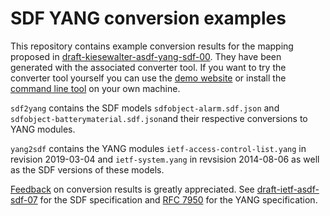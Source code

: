 # SDF YANG conversion examples

This repository contains example conversion results for the mapping proposed in [draft-kiesewalter-asdf-yang-sdf-00](https://www.ietf.org/archive/id/draft-kiesewalter-asdf-yang-sdf-00.html). They have been generated with the associated converter tool. If you want to try the converter tool yourself you can use the [demo website](http://sdf-yang-converter.org/) or install the [command line tool](https://github.com/jkiesewalter/sdf-yang-converter) on your own machine.

`sdf2yang` contains the SDF models `sdfobject-alarm.sdf.json` and `sdfobject-batterymaterial.sdf.json`and their respective conversions to YANG modules.

`yang2sdf` contains the YANG modules `ietf-access-control-list.yang` in revision 2019-03-04 and `ietf-system.yang` in revsision 2014-08-06 as well as the SDF versions of these models. 

[Feedback](mailto:sdfyangconverter@gmail.com) on conversion results is greatly appreciated. See [draft-ietf-asdf-sdf-07](https://www.ietf.org/archive/id/draft-ietf-asdf-sdf-07.html) for the SDF specification and [RFC 7950](https://tools.ietf.org/html/rfc7950) for the YANG specification.
